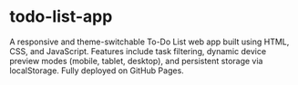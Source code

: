 # todo-list-app
A responsive and theme-switchable To-Do List web app built using HTML, CSS, and JavaScript. Features include task filtering, dynamic device preview modes (mobile, tablet, desktop), and persistent storage via localStorage. Fully deployed on GitHub Pages.
